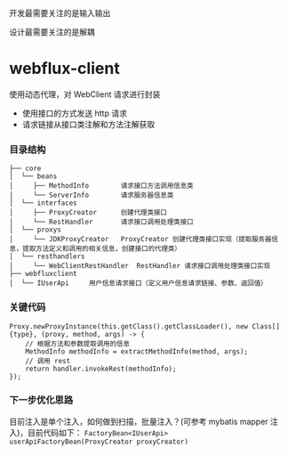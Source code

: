 开发最需要关注的是输入输出

设计最需要关注的是解耦

# webflux-client

使用动态代理，对 WebClient 请求进行封装
- 使用接口的方式发送 http 请求
- 请求链接从接口类注解和方法注解获取

### 目录结构
```
├── core
│  └── beans
│     ├── MethodInfo        请求接口方法调用信息类
│     └── ServerInfo        请求服务器信息类
│  └── interfaces
│     ├── ProxyCreator      创建代理类接口
│     └── RestHandler       请求接口调用处理类接口
│  └── proxys
│     └── JDKProxyCreator   ProxyCreator 创建代理类接口实现（提取服务器信息，提取方法定义和调用的相关信息，创建接口的代理类）
│  └── resthandlers
│     └── WebClientRestHandler  RestHandler 请求接口调用处理类接口实现
├── webfluxclient
│  └── IUserApi     用户信息请求接口（定义用户信息请求链接、参数、返回值）
```

### 关键代码
```
Proxy.newProxyInstance(this.getClass().getClassLoader(), new Class[]{type}, (proxy, method, args) -> {
    // 根据方法和参数提取调用的信息
    MethodInfo methodInfo = extractMethodInfo(method, args);
    // 调用 rest
    return handler.invokeRest(methodInfo);
});
```

### 下一步优化思路
目前注入是单个注入，如何做到扫描，批量注入？(可参考 mybatis mapper 注入)，目前代码如下：
`FactoryBean<IUserApi> userApiFactoryBean(ProxyCreator proxyCreator)`